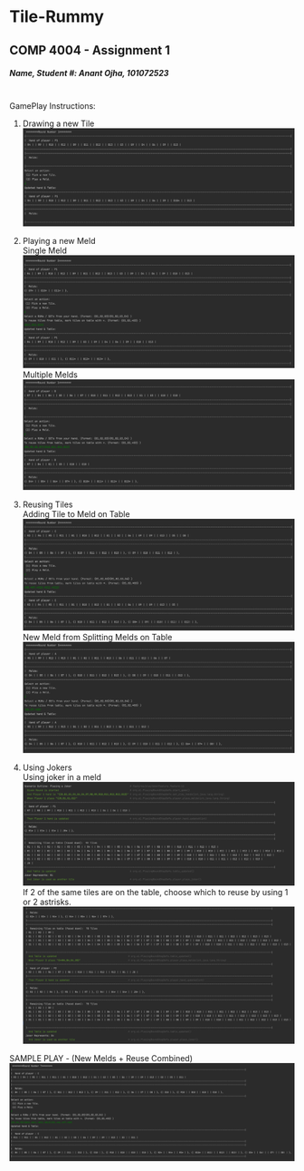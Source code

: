 # Tile-Rummy
## COMP 4004 - Assignment 1

##### **Name, Student #:**    *Anant Ojha*,  *101072523* 
<br>
GamePlay Instructions:


1. Drawing a new Tile <br>
![DrawingNewTile](src/Images/DrawNewTile.png)

2. Playing a new Meld <br>
Single Meld
   ![PlayingSingleMeld](src/Images/PlayingSingleMeld.png)
Multiple Melds
   ![PlayingMultipleMeld](src/Images/PlayingMultipleMelds.png)

3. Reusing Tiles <br>
Adding Tile to Meld on Table
   ![AddingTileToExistingMeld](src/Images/AddingTileToExistingMeld.png)
New Meld from Splitting Melds on Table
   ![SplittingMelds](src/Images/SplittingMelds.png)

4. Using Jokers <br>
Using joker in a meld
   ![JokerMeld](src/Images/JokerMeld.png)
If 2 of the same tiles are on the table, choose which to reuse by using 1 or 2 astrisks.
   ![Joker](src/Images/Joker.png)

SAMPLE PLAY - (New Melds + Reuse Combined)
![NewMeldReuseTiles](src/Images/NewMeldReuseTiles.png) 
   
